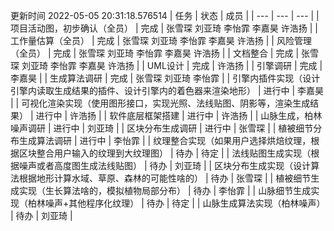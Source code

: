 更新时间 2022-05-05 20:31:18.576514
| 任务 | 状态 | 成员 | 
 | --- | --- | --- |
| 项目活动图，初步确认（全员） |  完成 | 张雪琛 刘亚琦 李怡霏 李嘉昊 许浩扬 |
| 工作量估算（全员） |  完成 | 张雪琛 刘亚琦 李怡霏 李嘉昊 许浩扬 |
| 风险管理（全员） |  完成 | 张雪琛 刘亚琦 李怡霏 李嘉昊 许浩扬 |
| 文档整合 |  完成 | 张雪琛 刘亚琦 李怡霏 李嘉昊 许浩扬 |
| UML设计 |  完成 | 许浩扬 |
| 引擎调研 |  完成 | 李嘉昊 |
| 生成算法调研 |  完成 | 张雪琛 刘亚琦 李怡霏 |
| 引擎内插件实现（设计引擎内读取生成结果的插件、设计引擎内的着色器来渲染地形） |  进行中 | 李嘉昊 |
| 可视化渲染实现（使用图形接口，实现光照、法线贴图、阴影等，渲染生成结果） |  进行中 | 许浩扬 |
| 软件底层框架搭建 |  进行中 | 许浩扬 |
| 山脉生成，柏林噪声调研 |  进行中 | 刘亚琦 |
| 区块分布生成调研 |  进行中 | 张雪琛 |
| 植被细节分布生成算法调研 |  进行中 | 李怡霏 |
| 纹理整合实现（如果用户选择烘焙纹理，根据区块整合用户输入的纹理到大纹理图） |  待办 | 待定 |
| 法线贴图生成实现（根据噪声或者高度图生成法线贴图） |  待办 | 刘亚琦 |
| 区块分布生成实现（设计算法根据地形计算水域、草原、森林的可能性啥的） |  待办 | 张雪琛 |
| 植被细节生成实现（生长算法啥的，模拟植物局部分布） |  待办 | 李怡霏 |
| 山脉细节生成实现（柏林噪声+其他程序化纹理） |  待办 | 待定 |
| 山脉生成算法实现（柏林噪声） |  待办 | 刘亚琦 |